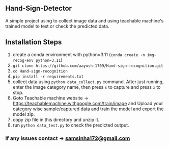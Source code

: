 ## Hand-Sign-Detector
A simple project using to collect image data and using teachable machine's trained model to test or check the predicted data.


## Installation Steps
1. create a conda environment with python=3.11 (`conda create -n img-recog-env python=3.11`)
2. `git clone https://github.com/aayush-1709/Hand-sign-recognition.git`
3. `cd Hand-sign-recognition`
4. `pip install -r requirements.txt`
5. collect data using `python data_collect.py` command. After just running, enter the image category name, then press `s` to capture and press `x` to stop.
6. Goto Teachable machine website -> https://teachablemachine.withgoogle.com/train/image and Upload your category wise sample/captured data and train the model and export the model zip. 
7. copy zip file in this directory and unzip it.
8. run `python data_test.py` to check the predicted output.


### If any issues contact -> samsinha172@gmail.com
